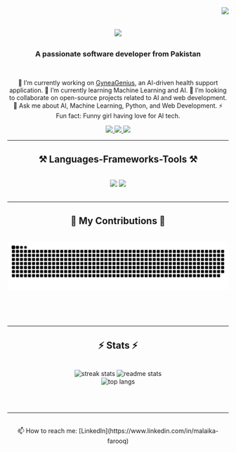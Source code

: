 <img align="right" src="https://visitor-badge.laobi.icu/badge?page_id=malaika-farooq.malaika-farooq" />

<h1 align="center">
    <img src="https://readme-typing-svg.herokuapp.com/?font=Righteous&size=35&center=true&vCenter=true&width=500&height=70&duration=4000&lines=Hi+There!+👋;+I'm+Malaika+Farooq!;" />
</h1>

<h3 align="center">A passionate software developer from Pakistan</h3>

<br/>

<div align="center">
 
🔭 I’m currently working on [GyneaGenius](https://github.com/malaika-farooq/GyneaGenius), an AI-driven health support application.
🌱 I’m currently learning Machine Learning and AI.
👯 I’m looking to collaborate on open-source projects related to AI and web development.
💬 Ask me about AI, Machine Learning, Python, and Web Development.
⚡ Fun fact: Funny girl having love for AI tech.

 </div>
 
<div align="center"> 
  <a href="mailto:malaika.farooq.main.acc@gmail.com">
    <img src="https://img.shields.io/badge/Gmail-333333?style=for-the-badge&logo=gmail&logoColor=red" />
  </a>
  <a href="https://linkedin.com/in/malaika-farooq" target="_blank">
    <img src="https://img.shields.io/badge/LinkedIn-0077B5?style=for-the-badge&logo=linkedin&logoColor=white" target="_blank" />
  </a>
  <a href="https://malaika-farooq.github.io" target="_blank">
     <img src="https://img.shields.io/badge/Portfolio-FF5722?style=for-the-badge&logo=todoist&logoColor=white" target="_blank" /> <!-- sqlite, safari, google-chrome are other good icon options -->
  </a>
</div>

 <hr/>
 
<h2 align="center">⚒️ Languages-Frameworks-Tools ⚒️</h2>
<br/>
<div align="center">
    <img src="https://skillicons.dev/icons?i=react,bootstrap,mui,html,css,vscode,github,figma,tailwind,git,c#,net,r,streamlit,vercel" />
    <img src="https://skillicons.dev/icons?i=nodejs,python,javascript,typescript,express,firebase,mongodb,c,java,nextjs,mysql,flask" /><br>
</div>

<br/>
<hr/>

<div align="center">
  <h2>🐍 My Contributions 🐍</h2>
  <br>
  <img alt="snake eating my contributions" src="https://raw.githubusercontent.com/malaika-farooq/malaika-farooq/output/github-contribution-grid-snake.svg" />
  
  <br/><br/><br/>
</div>

<hr/>

<h2 align="center">⚡ Stats ⚡</h2>
<br>
<div align=center>
  <img width=390 src="https://github-readme-streak-stats.herokuapp.com/?user=malaika-farooq&count_private=true&theme=react&border_radius=10" alt="streak stats"/>
  <img width=390 src="https://github-readme-stats.vercel.app/api?username=malaika-farooq&count_private=true&show_icons=true&theme=react&rank_icon=github&border_radius=10" alt="readme stats" />
  <br/>
  <img width=325 align="center" src="https://github-readme-stats.vercel.app/api/top-langs/?username=malaika-farooq&hide=HTML&langs_count=8&layout=compact&theme=react&border_radius=10&size_weight=0.5&count_weight=0.5&exclude_repo=github-readme-stats" alt="top langs" />
</div>

<br/><br/>

<hr/>

<br/>

<div align="center">
📫 How to reach me: [LinkedIn](https://www.linkedin.com/in/malaika-farooq)
</div>

<br/>
